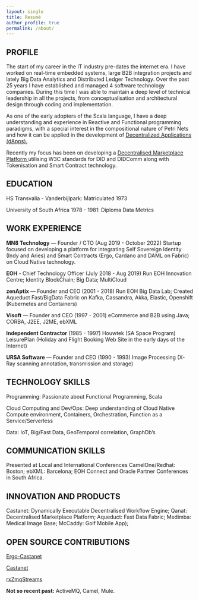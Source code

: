 ```yaml
---
layout: single
title: Resumé
author_profile: true
permalink: /about/
---
```


## PROFILE

 The start of my career in the IT industry pre-dates the internet era. I have worked on real-time embedded systems, large B2B integration projects and lately Big Data Analytics and Distributed Ledger Technology. Over the past 25 years I have established and managed 4 software technology companies. During this time I was able to maintain a deep level of technical leadership in all the projects, from conceptualisation and architectural design through coding and implementation.

As one of the early adopters of the Scala language, I have a deep understanding and experience in Reactive and Functional programming paradigms, with a special interest in the compositional nature of Petri Nets and how it can be applied in the development of  <a href="https://iandebeer.github.io/web3/blockchain/PetriNets/"> Decentralized Applications  (dApps).</a>

Recently my focus has been on developing a <a href="https://iandebeer.github.io/web3/blockchain/What-is-Web-3/"> Decentralised Marketplace Platform </a> utilising W3C standards for DID and DIDComm along with Tokenisation and Smart Contract technology. 

## EDUCATION

HS Transvalia - Vanderbijlpark: Matriculated 1973

University of South Africa
1978 - 1981: Diploma Data Metrics

## WORK EXPERIENCE

**MN8 Technology** — Founder / CTO (Aug 2019 - October 2022)
Startup focused on developing a  platform for integrating Self Sovereign Identity (Indy and Aries) and Smart Contracts (Ergo, Cardano and DAML on Fabric) on Cloud Native technology.

**EOH** - Chief Technology Officer (July 2018 - Aug 2019)
Run EOH Innovation Centre; Identity BlockChain; Big Data; MultiCloud 

**zenAptix** — Founder and CEO (2001 - 2018)
Run EOH Big Data Lab; Created Aqueduct Fast/BigData Fabric on Kafka, Cassandra, Akka, Elastic, Openshift (Kubernetes and Containers)

**Visoft** — Founder and CEO (1997 - 2001)
eCommerce and B2B using Java; CORBA, J2EE, J2ME, ebXML

**Independent Contractor** (1985 - 1997)
Houwtek (SA Space Program) 
LeisurePlan (Holiday and Flight Booking Web Site in the early days of the Internet)

**URSA Software** — Founder and CEO (1990 - 1993)
Image Processing (X-Ray scanning annotation, transmission and storage)

## TECHNOLOGY SKILLS

Programming: Passionate about Functional Programming, Scala

Cloud Computing and Dev/Ops: Deep understanding of Cloud Native Compute environment,
Containers, Orchestration, Function as a Service/Serverless

Data: IoT, Big/Fast Data, GeoTemporal correlation, GraphDb’s 

## COMMUNICATION SKILLS
Presented at Local and International Conferences
CamelOne/Redhat: Boston; ebXML: Barcelona; EOH Connect and Oracle Partner Conferences in South Africa.

## INNOVATION AND PRODUCTS

Castanet: Dynamically Executable Decentralised Workflow Engine;
Qanat: Decentralised Marketplace Platform;
Aqueduct: Fast Data Fabric;
Medimba: Medical Image Base;
McCaddy: Golf Mobile App);

## OPEN SOURCE CONTRIBUTIONS

<a href="https://github.com/iandebeer/ergo-castanet"> Ergo-Castanet </a>

<a href="https://github.com/iandebeer/castanet"> Castanet </a>

<a href="https://github.com/iandebeer/rx_zmq_streams"> rxZmqStreams</a>

__Not so recent past:__  ActiveMQ, Camel, Mule.
